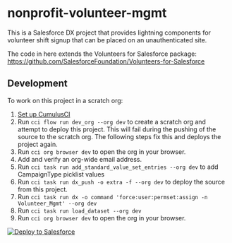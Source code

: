 # nonprofit-volunteer-mgmt

This is a Salesforce DX project that provides lightning components for volunteer shift signup that can be placed on an unauthenticated site. 

The code in here extends the Volunteers for Salesforce package: https://github.com/SalesforceFoundation/Volunteers-for-Salesforce


## Development

To work on this project in a scratch org:

1. [Set up CumulusCI](https://cumulusci.readthedocs.io/en/latest/tutorial.html)
2. Run `cci flow run dev_org --org dev` to create a scratch org and attempt to deploy this project. This will fail during the pushing of the source to the scratch org. The following steps fix this and deploys the project again.
3. Run `cci org browser dev` to open the org in your browser.
4. Add and verify an org-wide email address.
5. Run `cci task run add_standard_value_set_entries --org dev` to add CampaignType picklist values
6. Run `cci task run dx_push -o extra -f --org dev` to deploy the source from this project.
7. Run `cci task run dx -o command 'force:user:permset:assign -n Volunteer_Mgmt' --org dev`
8. Run `cci task run load_dataset --org dev`
9. Run `cci org browser dev` to open the org in your browser.

<a href="https://githubsfdeploy.herokuapp.com?owner=Cloud-For-A-Cause-LLC&repo=Nonprofit-volunteer-mgmt">
  <img alt="Deploy to Salesforce"
       src="https://raw.githubusercontent.com/afawcett/githubsfdeploy/master/deploy.png">
</a>
